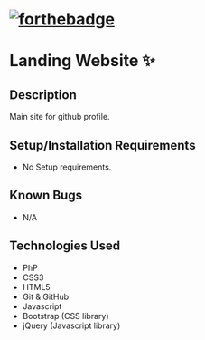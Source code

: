 # [![forthebadge](https://forthebadge.com/images/badges/built-with-love.svg)](https://forthebadge.com) 

# Landing Website :sparkles:

## Description
 Main site for github profile.

## Setup/Installation Requirements
* No Setup requirements.

## Known Bugs
* N/A

## Technologies Used
* PhP
* CSS3
* HTML5
* Git & GitHub
* Javascript
* Bootstrap (CSS library)
* jQuery (Javascript library)
